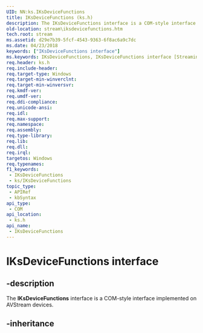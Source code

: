 ```yaml
---
UID: NN:ks.IKsDeviceFunctions
title: IKsDeviceFunctions (ks.h)
description: The IKsDeviceFunctions interface is a COM-style interface implemented on AVStream devices. This interface is available in Windows Server 2003 SP1 and later versions of Windows.
old-location: stream\iksdevicefunctions.htm
tech.root: stream
ms.assetid: d29e7b39-5fcf-4543-9363-6f8ac6a9c7dc
ms.date: 04/23/2018
keywords: ["IKsDeviceFunctions interface"]
ms.keywords: IKsDeviceFunctions, IKsDeviceFunctions interface [Streaming Media Devices], IKsDeviceFunctions interface [Streaming Media Devices],described, avintfc_68e124c6-7a91-4c68-8327-e2c83b982699.xml, ks/IKsDeviceFunctions, stream.iksdevicefunctions
req.header: ks.h
req.include-header: 
req.target-type: Windows
req.target-min-winverclnt: 
req.target-min-winversvr: 
req.kmdf-ver: 
req.umdf-ver: 
req.ddi-compliance: 
req.unicode-ansi: 
req.idl: 
req.max-support: 
req.namespace: 
req.assembly: 
req.type-library: 
req.lib: 
req.dll: 
req.irql: 
targetos: Windows
req.typenames: 
f1_keywords:
 - IKsDeviceFunctions
 - ks/IKsDeviceFunctions
topic_type:
 - APIRef
 - kbSyntax
api_type:
 - COM
api_location:
 - ks.h
api_name:
 - IKsDeviceFunctions
---
```


# IKsDeviceFunctions interface


## -description

The **IKsDeviceFunctions** interface is a COM-style interface implemented on AVStream devices.

## -inheritance

